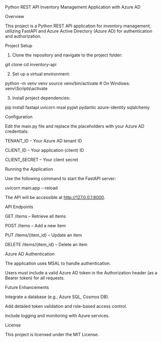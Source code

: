 Python REST API Inventory Management Application with Azure AD

Overview

This project is a Python REST API application for inventory management, utilizing FastAPI and Azure Active Directory (Azure AD) for authentication and authorization.

Project Setup

1. Clone the repository and navigate to the project folder:

git clone <repository-url>
cd inventory-api

2. Set up a virtual environment:

python -m venv venv
source venv/bin/activate  # On Windows: venv\\Scripts\\activate

3. Install project dependencies:

pip install fastapi uvicorn msal pyjwt pydantic azure-identity sqlalchemy

Configuration

Edit the main.py file and replace the placeholders with your Azure AD credentials:

TENANT_ID – Your Azure AD tenant ID

CLIENT_ID – Your application (client) ID

CLIENT_SECRET – Your client secret

Running the Application

Use the following command to start the FastAPI server:

uvicorn main:app --reload

The API will be accessible at http://127.0.0.1:8000.

API Endpoints

GET /items – Retrieve all items

POST /items – Add a new item

PUT /items/{item_id} – Update an item

DELETE /items/{item_id} – Delete an item

Azure AD Authentication

The application uses MSAL to handle authentication.

Users must include a valid Azure AD token in the Authorization header (as a Bearer token) for all requests.

Future Enhancements

Integrate a database (e.g., Azure SQL, Cosmos DB).

Add detailed token validation and role-based access control.

Include logging and monitoring with Azure services.

License

This project is licensed under the MIT License.
